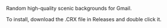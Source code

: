 Random high-quality scenic backgrounds for Gmail.

To install, download the .CRX file in Releases and double click it.